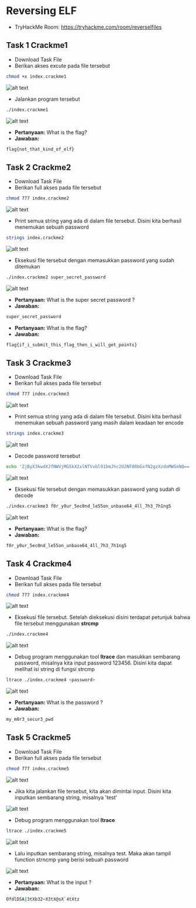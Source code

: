 # Reversing ELF
- TryHackMe Room: https://tryhackme.com/room/reverselfiles

## Task 1 Crackme1
- Download Task File
- Berikan akses excute pada file tersebut
```sh
chmod +x index.crackme1
```

![alt text](https://github.com/rahardian-dwi-saputra/TryHackMe-WriteUps/blob/main/Reversing%20ELF/assets/rev%201.JPG)

- Jalankan program tersebut
```sh
./index.crackme1
```

![alt text](https://github.com/rahardian-dwi-saputra/TryHackMe-WriteUps/blob/main/Reversing%20ELF/assets/rev%202.JPG)

- **Pertanyaan:** What is the flag?
- **Jawaban:**
```sh
flag{not_that_kind_of_elf}
```

## Task 2 Crackme2
- Download Task File
- Berikan full akses pada file tersebut
```sh
chmod 777 index.crackme2
```

![alt text](https://github.com/rahardian-dwi-saputra/TryHackMe-WriteUps/blob/main/Reversing%20ELF/assets/rev%203.JPG)

- Print semua string yang ada di dalam file tersebut. Disini kita berhasil menemukan sebuah password
```sh
strings index.crackme2
```

![alt text](https://github.com/rahardian-dwi-saputra/TryHackMe-WriteUps/blob/main/Reversing%20ELF/assets/rev%204.JPG)

- Eksekusi file tersebut dengan memasukkan password yang sudah ditemukan
```sh
./index.crackme2 super_secret_password
```

![alt text](https://github.com/rahardian-dwi-saputra/TryHackMe-WriteUps/blob/main/Reversing%20ELF/assets/rev%205.JPG)

- **Pertanyaan:** What is the super secret password ?
- **Jawaban:**
```sh
super_secret_password
```
- **Pertanyaan:** What is the flag?
- **Jawaban:**
```sh
flag{if_i_submit_this_flag_then_i_will_get_points}
```

## Task 3 Crackme3
- Download Task File
- Berikan full akses pada file tersebut
```sh
chmod 777 index.crackme3
```

![alt text](https://github.com/rahardian-dwi-saputra/TryHackMe-WriteUps/blob/main/Reversing%20ELF/assets/rev%206.JPG)

- Print semua string yang ada di dalam file tersebut. Disini kita berhasil menemukan sebuah password yang masih dalam keadaan ter encode
```sh
strings index.crackme3
```

![alt text](https://github.com/rahardian-dwi-saputra/TryHackMe-WriteUps/blob/main/Reversing%20ELF/assets/rev%207.JPG)

- Decode password tersebut
```sh
echo 'ZjByX3kwdXJfNWVjMG5kX2xlNTVvbl91bmJhc2U2NF80bGxfN2gzXzdoMW5nNQ==' | base64 -d
```

![alt text](https://github.com/rahardian-dwi-saputra/TryHackMe-WriteUps/blob/main/Reversing%20ELF/assets/rev%208.JPG)

- Eksekusi file tersebut dengan memasukkan password yang sudah di decode
```sh
./index.crackme3 f0r_y0ur_5ec0nd_le55on_unbase64_4ll_7h3_7h1ng5
```

![alt text](https://github.com/rahardian-dwi-saputra/TryHackMe-WriteUps/blob/main/Reversing%20ELF/assets/rev%209.JPG)

- **Pertanyaan:** What is the flag?
- **Jawaban:**
```sh
f0r_y0ur_5ec0nd_le55on_unbase64_4ll_7h3_7h1ng5
```

## Task 4 Crackme4
- Download Task File
- Berikan full akses pada file tersebut
```sh
chmod 777 index.crackme4
```

![alt text](https://github.com/rahardian-dwi-saputra/TryHackMe-WriteUps/blob/main/Reversing%20ELF/assets/rev%2010.JPG)

- Eksekusi file tersebut. Setelah dieksekusi disini terdapat petunjuk bahwa file tersebut menggunakan **strcmp**
```sh
./index.crackme4
```

![alt text](https://github.com/rahardian-dwi-saputra/TryHackMe-WriteUps/blob/main/Reversing%20ELF/assets/rev%2011.JPG)

- Debug program menggunakan tool **ltrace** dan masukkan sembarang password, misalnya kita input password 123456. Disini kita dapat melihat isi string di fungsi strcmp
```sh
ltrace ./index.crackme4 <password>
```

![alt text](https://github.com/rahardian-dwi-saputra/TryHackMe-WriteUps/blob/main/Reversing%20ELF/assets/rev%2012.JPG)

- **Pertanyaan:** What is the password ?
- **Jawaban:**
```sh
my_m0r3_secur3_pwd
```

## Task 5 Crackme5
- Download Task File
- Berikan full akses pada file tersebut
```sh
chmod 777 index.crackme5
```

![alt text](https://github.com/rahardian-dwi-saputra/TryHackMe-WriteUps/blob/main/Reversing%20ELF/assets/rev%2013.JPG)

- Jika kita jalankan file tersebut, kita akan dimintai input. Disini kita inputkan sembarang string, misalnya 'test'

![alt text](https://github.com/rahardian-dwi-saputra/TryHackMe-WriteUps/blob/main/Reversing%20ELF/assets/rev%2014.JPG)

- Debug program menggunakan tool **ltrace**
```sh
ltrace ./index.crackme5
```

![alt text](https://github.com/rahardian-dwi-saputra/TryHackMe-WriteUps/blob/main/Reversing%20ELF/assets/rev%2015.JPG)

- Lalu inputkan sembarang string, misalnya test. Maka akan tampil function strncmp yang berisi sebuah password

![alt text](https://github.com/rahardian-dwi-saputra/TryHackMe-WriteUps/blob/main/Reversing%20ELF/assets/rev%2016.JPG)

- **Pertanyaan:** What is the input ?
- **Jawaban:**
```sh
OfdlDSA|3tXb32~X3tX@sX`4tXtz
```